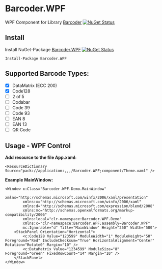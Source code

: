 # Barcoder.WPF
WPF Component for Library [Barcoder](https://github.com/huysentruitw/barcoder) [![NuGet Status](http://img.shields.io/nuget/v/Barcoder.svg?style=flat&max-age=86400)](https://www.nuget.org/packages/Barcoder/)


## Install

Install NuGet-Package [Barcoder.WPF](https://www.nuget.org/packages/Barcoder.WPF/) 
[![NuGet Status](http://img.shields.io/nuget/v/Barcoder.WPF.svg?style=flat&max-age=86400)](https://www.nuget.org/packages/Barcoder.WPF/)

```
Install-Package Barcoder.WPF
```

## Supported Barcode Types:
- [x] DataMatrix (ECC 200)
- [x] Code128
- [ ] 2 of 5
- [ ] Codabar
- [ ] Code 39
- [ ] Code 93
- [ ] EAN 8
- [ ] EAN 13
- [ ] QR Code

## Usage - WPF Control

**Add resource to the file App.xaml:**
```
<ResourceDictionary Source="pack://application:,,,/Barcoder.WPF;component/Theme.xaml" />
```

**Example MainWindow:**
```
<Window x:Class="Barcoder.WPF.Demo.MainWindow"
        xmlns="http://schemas.microsoft.com/winfx/2006/xaml/presentation"
        xmlns:x="http://schemas.microsoft.com/winfx/2006/xaml"
        xmlns:d="http://schemas.microsoft.com/expression/blend/2008"
        xmlns:mc="http://schemas.openxmlformats.org/markup-compatibility/2006"
        xmlns:local="clr-namespace:Barcoder.WPF.Demo"
        xmlns:c="clr-namespace:Barcoder.WPF;assembly=Barcoder.WPF"
        mc:Ignorable="d" Title="MainWindow" Height="250" Width="500">
    <StackPanel Orientation="Horizontal">
        <c:Code128 Value="123599" ModuleWidth="1" ModuleHeight="50" Foreground="Red" IncludeChecksum="True" HorizontalAlignment="Center" Rotation="Rotate0" Margin="10" />
        <c:DataMatrix Value="1234599" ModuleSize="8" Foreground="Green" FixedRowCount="14" Margin="10" />
    </StackPanel>
</Window>
```
